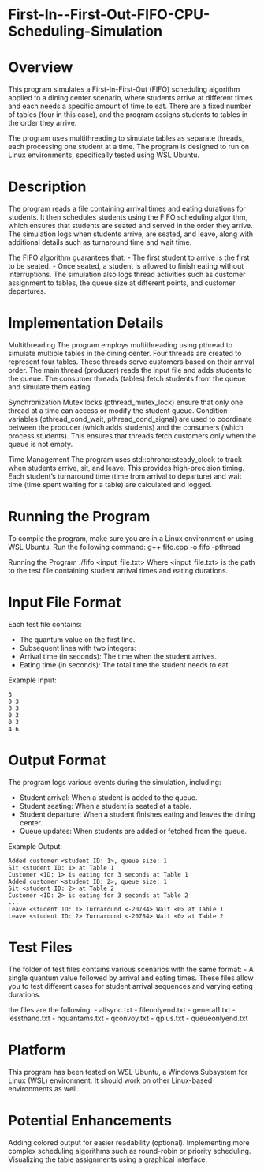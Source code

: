 # First-In--First-Out-FIFO-CPU-Scheduling-Simulation

# Overview
This program simulates a First-In-First-Out (FIFO) scheduling algorithm applied to a dining center scenario, where students
arrive at different times and each needs a specific amount of time to eat. There are a fixed number of tables (four in this case),
and the program assigns students to tables in the order they arrive.

The program uses multithreading to simulate tables as separate threads, each processing one student at a time.
The program is designed to run on Linux environments, specifically tested using WSL Ubuntu.

# Description
The program reads a file containing arrival times and eating durations for students. It then schedules students using the
FIFO scheduling algorithm, which ensures that students are seated and served in the order they arrive. 
The simulation logs when students arrive, are seated, and leave, along with additional details such as
turnaround time and wait time.

The FIFO algorithm guarantees that:
    - The first student to arrive is the first to be seated.
    - Once seated, a student is allowed to finish eating without interruptions.
The simulation also logs thread activities such as customer assignment to tables, the queue size at different points,
and customer departures.

# Implementation Details

Multithreading
The program employs multithreading using pthread to simulate multiple tables in the dining center.
Four threads are created to represent four tables. These threads serve customers based on their arrival order.
The main thread (producer) reads the input file and adds students to the queue.
The consumer threads (tables) fetch students from the queue and simulate them eating.

Synchronization
Mutex locks (pthread_mutex_lock) ensure that only one thread at a time can access or modify the student queue.
Condition variables (pthread_cond_wait, pthread_cond_signal) are used to coordinate between the producer
(which adds students) and the consumers (which process students). This ensures that threads fetch customers 
only when the queue is not empty.

Time Management
The program uses std::chrono::steady_clock to track when students arrive, sit, and leave. This provides high-precision timing.
Each student’s turnaround time (time from arrival to departure) and wait time (time spent waiting for a table) are
calculated and logged.

# Running the Program

To compile the program, make sure you are in a Linux environment or using WSL Ubuntu. Run the following command:
g++ fifo.cpp -o fifo -pthread

Running the Program
./fifo <input_file.txt>
Where <input_file.txt> is the path to the test file containing student arrival times and eating durations.

# Input File Format
Each test file contains:

  - The quantum value on the first line.
  - Subsequent lines with two integers:
  - Arrival time (in seconds): The time when the student arrives.
  - Eating time (in seconds): The total time the student needs to eat.

Example Input:

    3
    0 3
    0 3
    0 3
    0 3
    4 6

# Output Format
The program logs various events during the simulation, including:

  - Student arrival: When a student is added to the queue.
  - Student seating: When a student is seated at a table.
  - Student departure: When a student finishes eating and leaves the dining center.
  - Queue updates: When students are added or fetched from the queue.

Example Output:

    Added customer <student ID: 1>, queue size: 1
    Sit <student ID: 1> at Table 1
    Customer <ID: 1> is eating for 3 seconds at Table 1
    Added customer <student ID: 2>, queue size: 1
    Sit <student ID: 2> at Table 2
    Customer <ID: 2> is eating for 3 seconds at Table 2
    ...
    Leave <student ID: 1> Turnaround <-20784> Wait <0> at Table 1
    Leave <student ID: 2> Turnaround <-20784> Wait <0> at Table 2

# Test Files
The folder of test files contains various scenarios with the same format:
    - A single quantum value followed by arrival and eating times.
These files allow you to test different cases for student arrival sequences and varying eating durations.

the files are the following:
    - allsync.txt
    - fileonlyend.txt
    - general1.txt
    - lessthanq.txt
    - nquantams.txt
    - qconvoy.txt
    - qplus.txt
    - queueonlyend.txt
    
    

# Platform
This program has been tested on WSL Ubuntu, a Windows Subsystem for Linux (WSL) environment. It should work on other Linux-based environments as well.

# Potential Enhancements
Adding colored output for easier readability (optional).
Implementing more complex scheduling algorithms such as round-robin or priority scheduling.
Visualizing the table assignments using a graphical interface.
